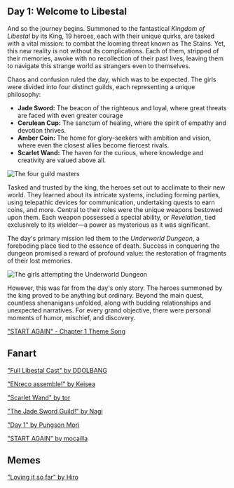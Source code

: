 ## Day 1: Welcome to Libestal

And so the journey begins. Summoned to the fantastical _Kingdom of Libestal_ by its King, 19 heroes, each with their unique quirks, are tasked with a vital mission: to combat the looming threat known as The Stains. Yet, this new reality is not without its complications. Each of them, stripped of their memories, awoke with no recollection of their past lives, leaving them to navigate this strange world as strangers even to themselves.

Chaos and confusion ruled the day, which was to be expected. The girls were divided into four distinct guilds, each representing a unique philosophy:

- **Jade Sword:** The beacon of the righteous and loyal, where great threats are faced with even greater courage
- **Cerulean Cup:** The sanctum of healing, where the spirit of empathy and devotion thrives.
- **Amber Coin:** The home for glory-seekers with ambition and vision, where even the closest allies become fiercest rivals.
- **Scarlet Wand:** The haven for the curious, where knowledge and creativity are valued above all.

![The four guild masters](images-opt/guildmasters-opt.webp)

Tasked and trusted by the king, the heroes set out to acclimate to their new world. They learned about its intricate systems, including forming parties, using telepathic devices for communication, undertaking quests to earn coins, and more. Central to their roles were the unique weapons bestowed upon them. Each weapon possessed a special ability, or _Revelation_, tied exclusively to its wielder—a power as mysterious as it was significant.

The day's primary mission led them to the _Underworld Dungeon_, a foreboding place tied to the essence of death. Success in conquering the dungeon promised a reward of profound value: the restoration of fragments of their lost memories.

![The girls attempting the Underworld Dungeon](images-opt/underworld-dungeon-opt.webp)

However, this was far from the day's only story. The heroes summoned by the king proved to be anything but ordinary. Beyond the main quest, countless shenanigans unfolded, along with budding relationships and unexpected narratives. For every grand objective, there were personal moments of humor, mischief, and discovery.

["START AGAIN" - Chapter 1 Theme Song](https://www.youtube.com/watch?v=r-kkCrVZUzc&ab_channel=hololiveEnglish)

## Fanart

["Full Libestal Cast" by DDOLBANG](https://x.com/DDOLBANG11/status/1902413203335999859)

<!-- ame, gura, calli, ina, kiara, moom, fauna, bae, kronii, irys, fuwawa, mococo, nerissa, shiori, bijou, liz, gigi, cecilia, raora -->

["ENreco assemble!" by Keisea](https://x.com/keiseeaaa/status/1832534510598250820)

<!-- nerissa, ina, raora, moom -->

["Scarlet Wand" by tor](https://x.com/torkirby/status/1830410419082510816)

<!-- fauna, gura, moom, nerissa, shiori -->

["The Jade Sword Guild!" by Nagi](https://x.com/Nagi_Nyaaa/status/1830397551553761776)

<!-- liz, calli, ame, fuwawa, mococo -->

["Day 1" by Pungson Mori](https://x.com/33aalloonnHD/status/1830096222046323027)

<!-- kiara, bijou, gura, nerissa, fauna, raora, shiori, irys, moom, kronii, ina, gigi -->

["START AGAIN" by mocailla](https://x.com/mocailla/status/1831321461212189031)

<!-- liz, nerissa, irys, calli -->

## Memes

["Loving it so far" by Hiro](https://x.com/hiroavrs/status/1830424491232825838/photo/1)

<!-- ame, gura, calli, ina, kiara, moom, fauna, bae, kronii, irys, fuwawa, mococo, nerissa, shiori, bijou, liz, gigi, cecilia, raora -->
